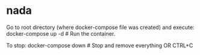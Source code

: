 # nada
Go to root directory  (where docker-compose file was created) and execute:
docker-compose up  -d   # Run the container.

To stop:
docker-compose down   # Stop and remove everything OR CTRL+C
